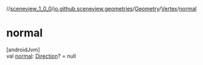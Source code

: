 //[sceneview_1_0_0](../../../../index.md)/[io.github.sceneview.geometries](../../index.md)/[Geometry](../index.md)/[Vertex](index.md)/[normal](normal.md)

# normal

[androidJvm]\
val [normal](normal.md): [Direction](../../../io.github.sceneview.math/index.md#1758682841%2FClasslikes%2F-602047187)? = null
